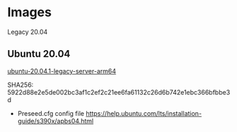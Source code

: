 # Images

Legacy 20.04

## Ubuntu 20.04

[ubuntu-20.04.1-legacy-server-arm64](https://cdimage.ubuntu.com/ubuntu-legacy-server/releases/20.04/release/ubuntu-20.04.1-legacy-server-arm64.iso)

SHA256: 5922d88e2e5de002bc3af1c2ef2c21ee6fa61132c26d6b742e1ebc366bfbbe3d

* Preseed.cfg config file <https://help.ubuntu.com/lts/installation-guide/s390x/apbs04.html>
